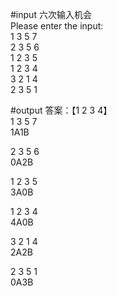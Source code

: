 #input
六次输入机会  
Please enter the input:   
1 3 5 7  
2 3 5 6  
1 2 3 5  
1 2 3 4  
3 2 1 4  
2 3 5 1   


#output
答案：【1 2 3 4】   
1 3 5 7  
1A1B  

2 3 5 6  
0A2B
  
1 2 3 5  
3A0B
  
1 2 3 4  
4A0B
  
3 2 1 4  
2A2B
  
2 3 5 1  
0A3B  
